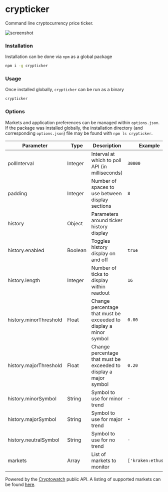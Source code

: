 # crypticker
Command line cryptocurrency price ticker.

![screenshot](https://github.com/sblaurock/crypticker/raw/master/screenshot.png "Example screenshot of ticker.")

### Installation
Installation can be done via `npm` as a global package
```bash
npm i -g crypticker
```

### Usage
Once installed globally, `crypticker` can be run as a binary
```bash
crypticker
```

### Options
Markets and application preferences can be managed within `options.json`. If the package was installed globally, the installation directory (and corresponding `options.json`) file may be found with `npm ls crypticker`.

| Parameter | Type | Description | Example |
| --- | --- | --- | --- |
| pollInterval | Integer | Interval at which to poll API (in milliseconds) | `30000` |
| padding | Integer | Number of spaces to use between display sections | `8` |
| history | Object | Parameters around ticker history display | |
| history.enabled | Boolean | Toggles history display on and off | `true` |
| history.length | Integer | Number of ticks to display within readout | `16` |
| history.minorThreshold | Float | Change percentage that must be exceeded to display a minor symbol | `0.00` |
| history.majorThreshold | Float | Change percentage that must be exceeded to display a major symbol | `0.20` |
| history.minorSymbol | String | Symbol to use for minor trend | `⋅` |
| history.majorSymbol | String | Symbol to use for major trend | `∙` |
| history.neutralSymbol | String | Symbol to use for no trend | `⋅` |
| markets | Array | List of markets to monitor | `['kraken:ethusd']` |

Powered by the [Cryptowatch](https://cryptowat.ch/docs/api) public API. A listing of supported markets can be found [here](https://api.cryptowat.ch/markets).
